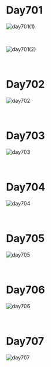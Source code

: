 # Day701

![day701(1)](2306img.assets/day701(1).jpg)

&nbsp;

![day701(2)](2306img.assets/day701(2).jpg)

&nbsp;

# Day702

![day702](2306img.assets/day702.png)

&nbsp;

# Day703

![day703](2306img.assets/day703.png)

&nbsp;

# Day704

![day704](2306img.assets/day704.png)

&nbsp;

# Day705

![day705](2306img.assets/day705.png)

&nbsp;

# Day706

![day706](2306img.assets/day706.png)

&nbsp;

# Day707

![day707](2306img.assets/day707.png)
